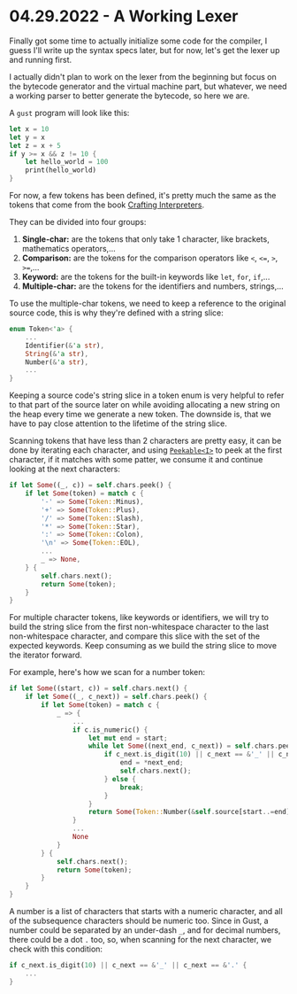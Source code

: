 # 04.29.2022 - A Working Lexer

Finally got some time to actually initialize some code for the compiler, I guess
I'll write up the syntax specs later, but for now, let's get the lexer up and running first.

I actually didn't plan to work on the lexer from the beginning but focus on the bytecode generator and the virtual machine part, but whatever, we need a working parser to better generate the bytecode, so here we are.

A `gust` program will look like this:

```rust
let x = 10
let y = x
let z = x + 5
if y >= x && z != 10 {
    let hello_world = 100
    print(hello_world)
}
```

For now, a few tokens has been defined, it's pretty much the same as the tokens
that come from the book [Crafting Interpreters](https://www.craftinginterpreters.com/scanning.html).

They can be divided into four groups:

1. **Single-char:** are the tokens that only take 1 character, like brackets, mathematics operators,...
2. **Comparison:** are the tokens for the comparison operators like `<`, `<=`, `>`, `>=`,...
3. **Keyword:** are the tokens for the built-in keywords like `let`, `for`, `if`,...
4. **Multiple-char:** are the tokens for the identifiers and numbers, strings,...

To use the multiple-char tokens, we need to keep a reference to the original source code, this is why they're defined with a string slice:

```rust
enum Token<'a> {
    ...
    Identifier(&'a str),
    String(&'a str),
    Number(&'a str),
    ...
}
```

Keeping a source code's string slice in a token enum is very helpful to refer to that part of the source later on while avoiding allocating a new string on the heap every time we generate a new token. The downside is, that we have to pay close attention to the lifetime of the string slice.

Scanning tokens that have less than 2 characters are pretty easy, it can be done by iterating each character, and using [`Peekable<I>`](https://doc.rust-lang.org/stable/std/iter/struct.Peekable.html) to peek at the first character, if it matches with some patter, we consume it and continue looking at the next characters:

```rust
if let Some((_, c)) = self.chars.peek() {
    if let Some(token) = match c {
        '-' => Some(Token::Minus),
        '+' => Some(Token::Plus),
        '/' => Some(Token::Slash),
        '*' => Some(Token::Star),
        ':' => Some(Token::Colon),
        '\n' => Some(Token::EOL),
        ...
        _ => None,
    } {
        self.chars.next();
        return Some(token);
    }
}
```

For multiple character tokens, like keywords or identifiers, we will try to build the string slice from the first non-whitespace character to the last non-whitespace character, and compare this slice with the set of the expected keywords. Keep consuming as we build the string slice to move the iterator forward.

For example, here's how we scan for a number token:

```rust
if let Some((start, c)) = self.chars.next() {
    if let Some((_, c_next)) = self.chars.peek() {
        if let Some(token) = match c {
            _ => {
                ...
                if c.is_numeric() {
                    let mut end = start;
                    while let Some((next_end, c_next)) = self.chars.peek() {
                        if c_next.is_digit(10) || c_next == &'_' || c_next == &'.' {
                            end = *next_end;
                            self.chars.next();
                        } else {
                            break;
                        }
                    }
                    return Some(Token::Number(&self.source[start..=end]));
                }
                ...
                None
            }
        } {
            self.chars.next();
            return Some(token);
        }
    }
}
```

A number is a list of characters that starts with a numeric character, and all of the subsequence characters should be numeric too. Since in Gust, a number could be separated by an under-dash `_`, and for decimal numbers, there could be a dot `.` too, so, when scanning for the next character, we check with this condition:

```rust
if c_next.is_digit(10) || c_next == &'_' || c_next == &'.' {
    ...
}
```
